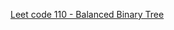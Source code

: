 [Leet code 110 - Balanced Binary Tree](https://leetcode.com/problems/balanced-binary-tree/description/)